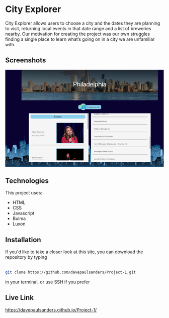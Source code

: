 # City Explorer

City Explorer allows users to choose a city and the dates they are planning to visit, returning local events in that date range and a list of breweries nearby. Our motivation for creating the project was our own struggles finding a single place to learn what’s going on in a city we are unfamiliar with.

## Screenshots

<img src="assets/images/sitescreenshot.png" />

## Technologies

This project uses:

- HTML
- CSS
- Javascript
- Bulma
- Luxon

## Installation

If you'd like to take a closer look at this site, you can download the repository by typing

```zsh

git clone https://github.com/davepaulsanders/Project-1.git

```

in your terminal, or use SSH if you prefer

## Live Link

https://davepaulsanders.github.io/Project-1/
